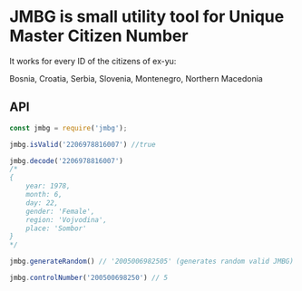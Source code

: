 # JMBG is small utility tool for Unique Master Citizen Number

It works for every ID of the citizens of ex-yu:

Bosnia, Croatia, Serbia, Slovenia, Montenegro, Northern Macedonia

## API

```js
const jmbg = require('jmbg');

jmbg.isValid('2206978816007') //true

jmbg.decode('2206978816007') 
/*
{ 
    year: 1978,
    month: 6,
    day: 22,
    gender: 'Female',
    region: 'Vojvodina',
    place: 'Sombor'
}
*/

jmbg.generateRandom() // '2005006982505' (generates random valid JMBG)

jmbg.controlNumber('200500698250') // 5
```
